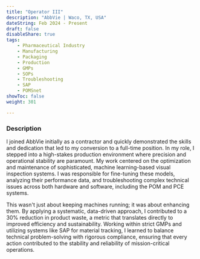 ```yaml
---
title: "Operator III"
description: "AbbVie | Waco, TX, USA"
dateString: Feb 2024 - Present
draft: false
disableShare: true
tags:
    - Pharmaceutical Industry
    - Manufacturing
    - Packaging
    - Production
    - GMPs
    - SOPs
    - Troubleshooting
    - SAP
    - POMSnet
showToc: false
weight: 301

--- 
```


### Description

I joined AbbVie initially as a contractor and quickly demonstrated the skills and dedication that led to my conversion to a full-time position. In my role, I stepped into a high-stakes production environment where precision and operational stability are paramount. My work centered on the optimization and maintenance of sophisticated, machine learning-based visual inspection systems. I was responsible for fine-tuning these models, analyzing their performance data, and troubleshooting complex technical issues across both hardware and software, including the POM and PCE systems.

This wasn't just about keeping machines running; it was about enhancing them. By applying a systematic, data-driven approach, I contributed to a 30% reduction in product waste, a metric that translates directly to improved efficiency and sustainability. Working within strict GMPs and utilizing systems like SAP for material tracking, I learned to balance technical problem-solving with rigorous compliance, ensuring that every action contributed to the stability and reliability of mission-critical operations.


